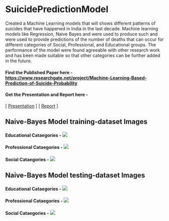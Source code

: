 # SuicidePredictionModel
Created a Machine Learning models that will shows different patterns of suicides that have happened in India in the last decade. Machine learning models like Regression, Naive Bayes and were used to produce such and were used to provide predictions of the number of deaths that can occur for different categories of Social, Professional, and Educational groups. The performance of the model were found agreeable with other research work and has been made suitable so that other categories can be further added in the future.



#### Find the Published Paper here - https://www.researchgate.net/project/Machine-Learning-Based-Prediction-of-Suicide-Probability

#### Get the Presentation and Report here - 
\[ [Presentation](https://github.com/abiswas100/SuicidePredictionModel/blob/master/REPORTS%20AND%20PRESENTATION/SUICIDE%20PREDICTION.pptx) \]
\[ [Report](https://github.com/abiswas100/SuicidePredictionModel/blob/master/REPORTS%20AND%20PRESENTATION/SUICIDE_PREDICTION%20-%20REPORT.pdf) \]


## Naive-Bayes Model training-dataset Images

#### Educational Cataegories - <img src="https://github.com/abiswas100/SuicidePredictionModel/blob/master/project%20imags/Educational%20Cataegories%20(Training).jpg">

#### Professional Cataegories - <img src="https://github.com/abiswas100/SuicidePredictionModel/blob/master/project%20imags/professional%20cateogories%20(Training).jpg">

#### Social Cataegories - <img src="https://github.com/abiswas100/SuicidePredictionModel/blob/master/project%20imags/Social%20Categories%20(Training%20).jpg">

## Naive-Bayes Model testing-dataset Images

#### Educational Cataegories - <img src="https://github.com/abiswas100/SuicidePredictionModel/blob/master/project%20imags/Educational%20Cataegories%20(Testing).jpg">

#### Professional Cataegories - <img src="https://github.com/abiswas100/SuicidePredictionModel/blob/master/project%20imags/professional%20cateogories%20(Testing).jpg">

#### Social Cataegories - <img src="https://github.com/abiswas100/SuicidePredictionModel/blob/master/project%20imags/Social%20Categories%20(Testing%20).jpg">

